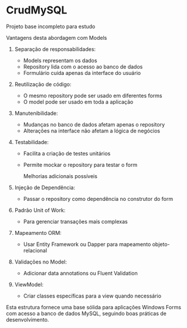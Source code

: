 # CrudMySQL

Projeto base incompleto para estudo

 Vantagens desta abordagem com Models

1. Separação de responsabilidades:
   - Models representam os dados
   - Repository lida com o acesso ao banco de dados
   - Formulário cuida apenas da interface do usuário

2. Reutilização de código:
   - O mesmo repository pode ser usado em diferentes forms
   - O model pode ser usado em toda a aplicação

3. Manutenibilidade:
   - Mudanças no banco de dados afetam apenas o repository
   - Alterações na interface não afetam a lógica de negócios

4. Testabilidade:
   - Facilita a criação de testes unitários
   - Permite mockar o repository para testar o form
  
     Melhorias adicionais possíveis

1. Injeção de Dependência:
   - Passar o repository como dependência no construtor do form

2. Padrão Unit of Work:
   - Para gerenciar transações mais complexas

3. Mapeamento ORM:
   - Usar Entity Framework ou Dapper para mapeamento objeto-relacional

4. Validações no Model:
   - Adicionar data annotations ou Fluent Validation

5. ViewModel:
   - Criar classes específicas para a view quando necessário

Esta estrutura fornece uma base sólida para aplicações Windows Forms com acesso a banco de dados MySQL, seguindo boas práticas de desenvolvimento.
